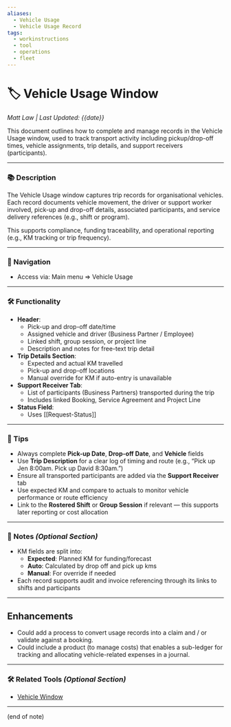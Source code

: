 ```yaml
---
aliases:
  - Vehicle Usage
  - Vehicle Usage Record
tags:
  - workinstructions
  - tool
  - operations
  - fleet
---
```


# 🏷️ Vehicle Usage Window

*Matt Law | Last Updated: {{date}}*

This document outlines how to complete and manage records in the Vehicle Usage window, used to track transport activity including pickup/drop-off times, vehicle assignments, trip details, and support receivers (participants).

---

### 📚 Description
The Vehicle Usage window captures trip records for organisational vehicles.  
Each record documents vehicle movement, the driver or support worker involved, pick-up and drop-off details, associated participants, and service delivery references (e.g., shift or program).

This supports compliance, funding traceability, and operational reporting (e.g., KM tracking or trip frequency).

---

### 🧭 Navigation
- Access via: Main menu => Vehicle Usage

---

### 🛠️ Functionality
- **Header**:
  - Pick-up and drop-off date/time
  - Assigned vehicle and driver (Business Partner / Employee)
  - Linked shift, group session, or project line
  - Description and notes for free-text trip detail
- **Trip Details Section**:
  - Expected and actual KM travelled
  - Pick-up and drop-off locations
  - Manual override for KM if auto-entry is unavailable
- **Support Receiver Tab**:
  - List of participants (Business Partners) transported during the trip
  - Includes linked Booking, Service Agreement and Project Line
- **Status Field**:
  - Uses [[Request-Status]]

---

### 🎯 Tips
- Always complete **Pick-up Date**, **Drop-off Date**, and **Vehicle** fields
- Use **Trip Description** for a clear log of timing and route (e.g., “Pick up Jen 8:00am. Pick up David 8:30am.”)
- Ensure all transported participants are added via the **Support Receiver** tab
- Use expected KM and compare to actuals to monitor vehicle performance or route efficiency
- Link to the **Rostered Shift** or **Group Session** if relevant — this supports later reporting or cost allocation

---

### 📝 Notes *(Optional Section)*
- KM fields are split into:
  - **Expected**: Planned KM for funding/forecast
  - **Auto**: Calculated by drop off and pick up kms
  - **Manual**: For override if needed
- Each record supports audit and invoice referencing through its links to shifts and participants

---

## Enhancements
- Could add a process to convert usage records into a claim and / or validate against a booking. 
- Could include a product (to manage costs) that enables a sub-ledger for tracking and allocating vehicle-related expenses in a journal.


---

### 🛠️ Related Tools *(Optional Section)*
- [Vehicle Window](vehicle.md)
---
(end of note)
